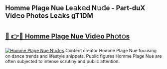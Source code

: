 ## Homme Plage Nue Le𝚊k𝚎d N𝚞𝚍e - Part-duX Vid𝚎o Photos Le𝚊ks gT1DM

# <h2><a href="http://fb9z3c.evod.top/?m=Homme+Plage+Nue">🔗 👉🔴 Homme Plage Nue Vid𝚎o Ph𝚘t𝚘s</a></h2>

[![Homme Plage Nue N𝚞d𝚎s](https://i.imgur.com/8V9OHl7.gif)](http://fb9z3c.evod.top/?m=Homme+Plage+Nue)
Content creator Homme Plage Nue focusing on dance trends and lifestyle snippets. Public figures Homme Plage Nue are often subjected to intense scrutiny and public attention. 
